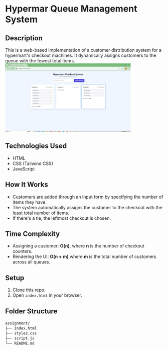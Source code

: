 # Hypermar Queue Management System

## Description
This is a web-based implementation of a customer distribution system for a hypermart's checkout machines. It dynamically assigns customers to the queue with the fewest total items.
<br>
<img src="https://raw.githubusercontent.com/SidharajYadav/Hypermar-Queue-Management-system/main/wify2jpg.jpg" alt="Realme MD" width="400"/>
<br>

 
## Technologies Used
- HTML
- CSS (Tailwind CSS)
- JavaScript

## How It Works
- Customers are added through an input form by specifying the number of items they have.
- The system automatically assigns the customer to the checkout with the least total number of items.
- If there's a tie, the leftmost checkout is chosen.

## Time Complexity
- Assigning a customer: **O(n)**, where **n** is the number of checkout counters.
- Rendering the UI: **O(n + m)** where **m** is the total number of customers across all queues.

## Setup
1. Clone this repo.
2. Open `index.html` in your browser.

## Folder Structure
```
assignment/
├── index.html
├── styles.css
├── script.js
└── README.md
```
